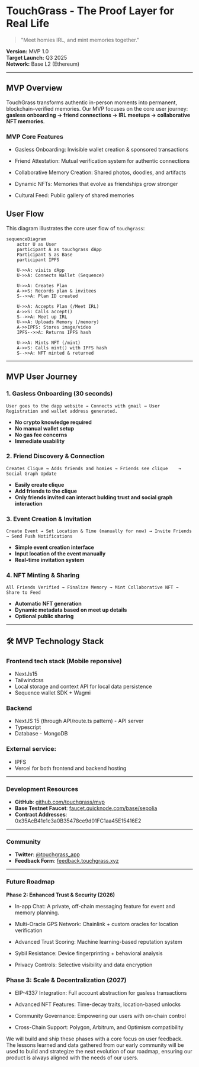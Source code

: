 # TouchGrass - The Proof Layer for Real Life

> "Meet homies IRL, and mint memories together."

**Version:** MVP 1.0  
**Target Launch:** Q3 2025  
**Network:** Base L2 (Ethereum)

---


## MVP Overview

TouchGrass transforms authentic in-person moments into permanent, blockchain-verified memories. Our MVP focuses on the core user journey: **gasless onboarding → friend connections → IRL meetups → collaborative NFT memories**.

### **MVP Core Features** 
- Gasless Onboarding: Invisible wallet creation & sponsored transactions

- Friend Attestation: Mutual verification system for authentic connections

- Collaborative Memory Creation: Shared photos, doodles, and artifacts

- Dynamic NFTs: Memories that evolve as friendships grow stronger

- Cultural Feed: Public gallery of shared memories
  
## User Flow

This diagram illustrates the core user flow of `touchgrass`:

 ```mermaid
 sequenceDiagram
     actor U as User
     participant A as touchgrass dApp
     Participant S as Base
     participant IPFS

     U->>A: visits dApp
     U->>A: Connects Wallet (Sequence)

     U->>A: Creates Plan
     A->>S: Records plan & invitees
     S-->>A: Plan ID created

     U->>A: Accepts Plan (/Meet IRL)
     A->>S: Calls accept()
     S-->>A: Meet up IRL
     U->>A: Uploads Memory (/memory)
     A->>IPFS: Stores image/video
     IPFS-->>A: Returns IPFS hash

     U->>A: Mints NFT (/mint)
     A->>S: Calls mint() with IPFS hash
     S-->>A: NFT minted & returned
 ```

---

## MVP User Journey

### **1. Gasless Onboarding (30 seconds)**
```
User goes to the dapp website → Connects with gmail → User Registration and wallet address generated.
```
- **No crypto knowledge required**
- **No manual wallet setup**
- **No gas fee concerns**
- **Immediate usability**

### **2. Friend Discovery & Connection**
```
Creates Clique → Adds friends and homies → Friends see clique    → Social Graph Update
```
- **Easily create clique**
- **Add friends to the clique**
- **Only friends invited can interact bulding trust and social graph interaction**

### **3. Event Creation & Invitation**
```
Create Event → Set Location & Time (manually for now) → Invite Friends → Send Push Notifications
```
- **Simple event creation interface**
- **Input location of the event manually**
- **Real-time invitation system**


### **4. NFT Minting & Sharing**
```
All Friends Verified → Finalize Memory → Mint Collaborative NFT → Share to Feed
```
- **Automatic NFT generation**
- **Dynamic metadata based on meet up details**
- **Optional public sharing**

---

## 🛠 MVP Technology Stack
### Frontend tech stack (Mobile reponsive)

- NextJs15 
- Tailwindcss 
- Local storage and context API for local data persistence 
- Sequence wallet SDK + Wagmi

### Backend
- NextJS 15 (through API/route.ts pattern) - API server
- Typescript 
- Database - MongoDB

### External service: 
- IPFS
- Vercel for both frontend and backend hosting

---


### **Development Resources**
- **GitHub**: [github.com/touchgrass/mvp](https://github.com/SomehowLiving/TouchGrass)
- **Base Testnet Faucet**: [faucet.quicknode.com/base/sepolia](https://faucet.quicknode.com/base/sepolia)
- **Contract Addresses**: 0x35AcB41e1c3a0B35478ce9d01FC1aa45E15416E2
---

### **Community**
- **Twitter**: [@touchgrass_app](https://x.com/just_touchgrass)
- **Feedback Form**: [feedback.touchgrass.xyz](https://tinyurl.com/touchgrass-feedback)

---
### **Future Roadmap**

**Phase 2: Enhanced Trust & Security (2026)**

- In-app Chat: A private, off-chain messaging feature for event and memory planning.

- Multi-Oracle GPS Network: Chainlink + custom oracles for location verification

- Advanced Trust Scoring: Machine learning-based reputation system

- Sybil Resistance: Device fingerprinting + behavioral analysis

- Privacy Controls: Selective visibility and data encryption


### Phase 3: Scale & Decentralization (2027)
- EIP-4337 Integration: Full account abstraction for gasless transactions

- Advanced NFT Features: Time-decay traits, location-based unlocks
  
- Community Governance: Empowering our users with on-chain control

- Cross-Chain Support: Polygon, Arbitrum, and Optimism compatibility


We will build and ship these phases with a core focus on user feedback. The lessons learned and data gathered from our early community will be used to build and strategize the next evolution of our roadmap, ensuring our product is always aligned with the needs of our users.
